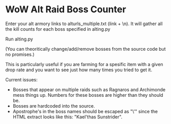 # WoW Alt Raid Boss Counter

Enter your alt armory links to alturls_multiple.txt (link + \n). It will gather all the kill counts for each boss specified in alting.py

Run alting.py

(You can theoritically change/add/remove bosses from the source code but no promises.)

This is particularly useful if you are farming for a spesific item with a given drop rate and you want to see just how many times you tried to get it.

Current issues: 
* Bosses that appear on multiple raids such as Ragnaros and Archimonde mess things up. Numbers for these bosses are higher than they should be.
* Bosses are hardcoded into the source.
* Apostrophe's in the boss names should be escaped as "\\'" since the HTML extract looks like this: "Kael\'thas Sunstrider".

